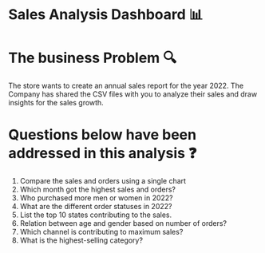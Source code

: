 # Sales Analysis Dashboard 📊

# The business Problem 🔍
The store wants to create an annual sales report for the year 2022. The Company has shared the CSV files with you to analyze their sales and draw insights for the sales growth.

# Questions below have been addressed in this analysis ❓
1. Compare the sales and orders using a single chart
2. Which month got the highest sales and orders?
3. Who purchased more men or women in 2022?
4. What are the different order statuses in 2022?
5. List the top 10 states contributing to the sales.
6. Relation between age and gender based on number of orders?
7. Which channel is contributing to maximum sales?
8. What is the highest-selling category?



